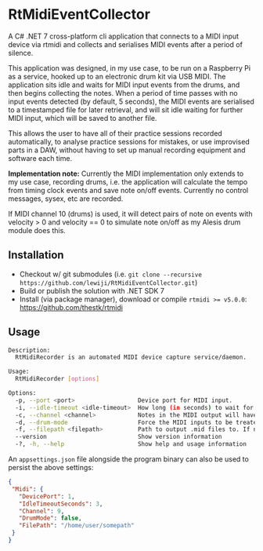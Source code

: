 # RtMidiEventCollector
A C# .NET 7 cross-platform cli application that connects to a MIDI input device via rtmidi and collects and serialises MIDI events after a period of silence.

This application was designed, in my use case, to be run on a Raspberry Pi as a service, hooked up to an electronic drum kit via USB MIDI. 
The application sits idle and waits for MIDI input events from the drums, and then begins collecting the notes.
When a period of time passes with no input events detected (by default, 5 seconds), the MIDI events are serialised to a timestamped file for later retrieval, and will sit idle waiting for further MIDI input, which will be saved to another file.

This allows the user to have all of their practice sessions recorded automatically, to analyse practice sessions for mistakes, or use improvised parts in a DAW, without having to set up manual recording equipment and software each time.

**Implementation note:** Currently the MIDI implementation only extends to my use case, recording drums, i.e. the application will calculate the tempo from timing clock events and save note on/off events. 
Currently no control messages, sysex, etc are recorded.

If MIDI channel 10 (drums) is used, it will detect pairs of note on events with velocity > 0 and velocity == 0 to simulate note on/off as my Alesis drum module does this. 

## Installation
* Checkout w/ git submodules (i.e. `git clone --recursive https://github.com/lewiji/RtMidiEventCollector.git`)
* Build or publish the solution with .NET SDK 7
* Install (via package manager), download or compile `rtmidi >= v5.0.0`: https://github.com/thestk/rtmidi

## Usage

```sh
Description:
  RtMidiRecorder is an automated MIDI device capture service/daemon.

Usage:
  RtMidiRecorder [options]

Options:
  -p, --port <port>                  Device port for MIDI input.
  -i, --idle-timeout <idle-timeout>  How long (in seconds) to wait for silence before outputting the collected MIDI events.
  -c, --channel <channel>            Notes in the MIDI output will have their channel overridden by this value if set.
  -d, --drum-mode                    Force the MIDI inputs to be treated as percussion events.
  -f, --filepath <filepath>          Path to output .mid files to. If not set, they will be saved to the current working directory.
  --version                          Show version information
  -?, -h, --help                     Show help and usage information
  ```
  
  An `appsettings.json` file alongside the program binary can also be used to persist the above settings:
  
  ```json     
  {
   "Midi": {                                                                                                                                                                                                                                                             
     "DevicePort": 1,                                                                                                                                                                                                                                         
     "IdleTimeoutSeconds": 3,
     "Channel": 9,
     "DrumMode": false,
     "FilePath": "/home/user/somepath"
   }                                                                                                                                                                                                                                                                     
 }    
 ```

